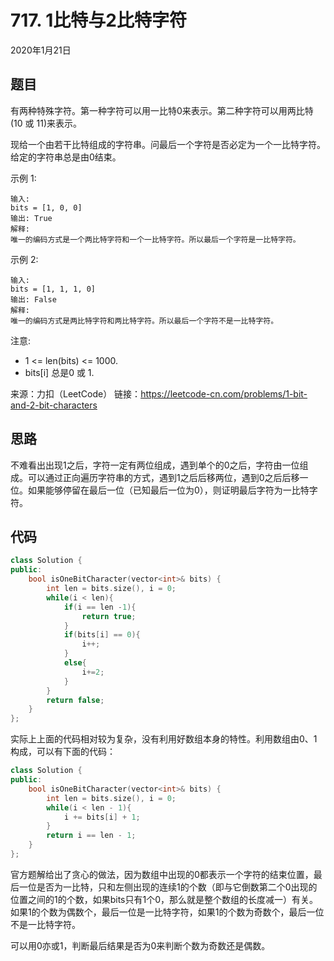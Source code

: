 # 717. 1比特与2比特字符
2020年1月21日

## 题目

有两种特殊字符。第一种字符可以用一比特0来表示。第二种字符可以用两比特(10 或 11)来表示。

现给一个由若干比特组成的字符串。问最后一个字符是否必定为一个一比特字符。给定的字符串总是由0结束。

示例 1:
```
输入: 
bits = [1, 0, 0]
输出: True
解释: 
唯一的编码方式是一个两比特字符和一个一比特字符。所以最后一个字符是一比特字符。
```

示例 2:
```
输入: 
bits = [1, 1, 1, 0]
输出: False
解释: 
唯一的编码方式是两比特字符和两比特字符。所以最后一个字符不是一比特字符。
```

注意:

- 1 <= len(bits) <= 1000.
- bits[i] 总是0 或 1.

来源：力扣（LeetCode）
链接：https://leetcode-cn.com/problems/1-bit-and-2-bit-characters


## 思路

不难看出出现1之后，字符一定有两位组成，遇到单个的0之后，字符由一位组成。可以通过正向遍历字符串的方式，遇到1之后后移两位，遇到0之后后移一位。如果能够停留在最后一位（已知最后一位为0），则证明最后字符为一比特字符。

## 代码

```c++
class Solution {
public:
    bool isOneBitCharacter(vector<int>& bits) {
        int len = bits.size(), i = 0;
        while(i < len){
            if(i == len -1){
                return true;
            }
            if(bits[i] == 0){
                i++;
            }
            else{
                i+=2;
            }
        }
        return false;
    }
};
```

实际上上面的代码相对较为复杂，没有利用好数组本身的特性。利用数组由0、1构成，可以有下面的代码：

```c++
class Solution {
public:
    bool isOneBitCharacter(vector<int>& bits) {
        int len = bits.size(), i = 0;
        while(i < len - 1){
            i += bits[i] + 1;
        }
        return i == len - 1;
    }
};
```

官方题解给出了贪心的做法，因为数组中出现的0都表示一个字符的结束位置，最后一位是否为一比特，只和左侧出现的连续1的个数（即与它倒数第二个0出现的位置之间的1的个数，如果bits只有1个0，那么就是整个数组的长度减一）有关。如果1的个数为偶数个，最后一位是一比特字符，如果1的个数为奇数个，最后一位不是一比特字符。

可以用0亦或1，判断最后结果是否为0来判断个数为奇数还是偶数。

